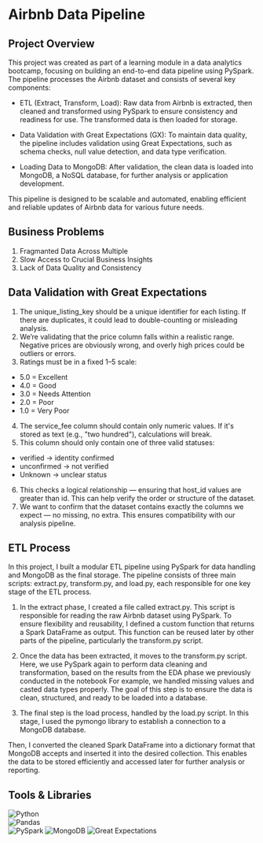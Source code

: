 # Airbnb Data Pipeline
## Project Overview
This project was created as part of a learning module in a data analytics bootcamp, focusing on building an end-to-end data pipeline using PySpark. The pipeline processes the Airbnb dataset and consists of several key components:

- ETL (Extract, Transform, Load): Raw data from Airbnb is extracted, then cleaned and transformed using PySpark to ensure consistency and readiness for use. The transformed data is then loaded for storage.

- Data Validation with Great Expectations (GX): To maintain data quality, the pipeline includes validation using Great Expectations, such as schema checks, null value detection, and data type verification.

- Loading Data to MongoDB: After validation, the clean data is loaded into MongoDB, a NoSQL database, for further analysis or application development.

This pipeline is designed to be scalable and automated, enabling efficient and reliable updates of Airbnb data for various future needs.

## Business Problems
1. Fragmanted Data Across Multiple
2. Slow Access to Crucial Business Insights
3. Lack of Data Quality and Consistency

## Data Validation with Great Expectations
1. The unique_listing_key should be a unique identifier for each listing. If there are duplicates, it could lead to double-counting or misleading analysis.
2. We’re validating that the price column falls within a realistic range. Negative prices are obviously wrong, and overly high prices could be outliers or errors.
3. Ratings must be in a fixed 1–5 scale:
- 5.0 = Excellent
- 4.0 = Good
- 3.0 = Needs Attention
- 2.0 = Poor
- 1.0 = Very Poor
4. The service_fee column should contain only numeric values. If it's stored as text (e.g., "two hundred"), calculations will break.
5. This column should only contain one of three valid statuses:
- verified → identity confirmed
- unconfirmed → not verified
- Unknown → unclear status
6. This checks a logical relationship — ensuring that host_id values are greater than id. This can help verify the order or structure of the dataset.
7. We want to confirm that the dataset contains exactly the columns we expect — no missing, no extra. This ensures compatibility with our analysis pipeline.

## ETL Process
In this project, I built a modular ETL pipeline using PySpark for data handling and MongoDB as the final storage.
The pipeline consists of three main scripts: extract.py, transform.py, and load.py, each responsible for one key stage of the ETL process.

1. In the extract phase, I created a file called extract.py.
This script is responsible for reading the raw Airbnb dataset using PySpark.
To ensure flexibility and reusability, I defined a custom function that returns a Spark DataFrame as output.
This function can be reused later by other parts of the pipeline, particularly the transform.py script.

2. Once the data has been extracted, it moves to the transform.py script.
Here, we use PySpark again to perform data cleaning and transformation, based on the results from the EDA phase we previously conducted in the notebook
For example, we handled missing values and casted data types properly.
The goal of this step is to ensure the data is clean, structured, and ready to be loaded into a database.

3. The final step is the load process, handled by the load.py script.
In this stage, I used the pymongo library to establish a connection to a MongoDB database.

Then, I converted the cleaned Spark DataFrame into a dictionary format that MongoDB accepts and inserted it into the desired collection.
This enables the data to be stored efficiently and accessed later for further analysis or reporting.

## Tools & Libraries
![Python](https://img.shields.io/badge/Python-3776AB?style=for-the-badge&logo=python&logoColor=white)  
![Pandas](https://img.shields.io/badge/Pandas-150458?style=for-the-badge&logo=pandas&logoColor=white)  
![PySpark](https://img.shields.io/badge/PySpark-FDEE21?style=for-the-badge&logo=apache-spark&logoColor=black)
![MongoDB](https://img.shields.io/badge/MongoDB-47A248?style=for-the-badge&logo=mongodb&logoColor=white)
![Great Expectations](https://img.shields.io/badge/Great%20Expectations-0A4FE3?style=for-the-badge&logo=python&logoColor=white)
